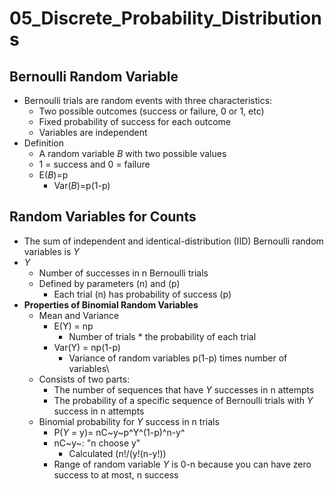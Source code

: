# 05_Discrete_Probability_Distributions
## Bernoulli Random Variable
- Bernoulli trials are random events with three characteristics:
	- Two possible outcomes (success or failure, 0 or 1, etc) 
	- Fixed probability of success for each outcome
	- Variables are independent
- Definition
	- A random variable *B* with two possible values 
	- 1 = success and 0 = failure
	- E(*B*)=p
		- Var(*B*)=p(1-p)
## Random Variables for Counts
- The sum of independent and identical-distribution (IID) Bernoulli random variables is *Y*
- *Y*
	- Number of successes in n Bernoulli trials
	- Defined by parameters (n) and (p)
		- Each trial (n) has probability of success (p)
- **Properties of Binomial Random Variables**
	- Mean and Variance
		- E(Y) = np
			- Number of trials * the probability of each trial
		- Var(Y) = np(1-p)
			- Variance of random variables p(1-p) times number of variables\
	- Consists of two parts:
		- The number of sequences that have *Y* successes in n attempts
		- The probability of a specific sequence of Bernoulli trials with *Y* success in n attempts
	- Binomial probability for *Y* success in n trials
		- P(*Y* = y)= nC~y~p^Y^(1-p)^n-y^
		- nC~y~: "n choose y"
			- Calculated (n!/(y!(n-y!))
		- Range of random variable *Y* is 0-n because you can have zero success to at most, n success

